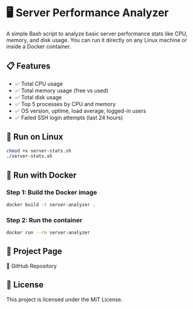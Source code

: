 # 🖥️ Server Performance Analyzer

A simple Bash script to analyze basic server performance stats like CPU, memory, and disk usage. You can run it directly on any Linux machine or inside a Docker container.

## 📋 Features

- ✅ Total CPU usage
- ✅ Total memory usage (free vs used)
- ✅ Total disk usage
- ✅ Top 5 processes by CPU and memory
- ✅ OS version, uptime, load average, logged-in users
- ✅ Failed SSH login attempts (last 24 hours)

## 🐧 Run on Linux

```bash
chmod +x server-stats.sh
./server-stats.sh
```

## 🐳 Run with Docker

### Step 1: Build the Docker image

```bash
docker build -t server-analyzer .
```
### Step 2: Run the container
```bash
docker run --rm server-analyzer
```
## 🔗 Project Page
🔗 GitHub Repository

## 📜 License
This project is licensed under the MIT License.


